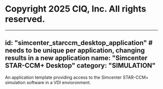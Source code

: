 # Copyright 2025 CIQ, Inc. All rights reserved.
---
id: "simcenter_starccm_desktop_application" # needs to be **unique** per application, changing results in a new application
name: "Simcenter STAR-CCM+ Desktop"
category: "SIMULATION"
---
An application template providing access to the Simcenter STAR-CCM+ simulation software in a VDI envioronment.
